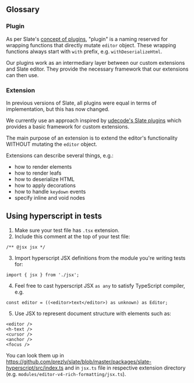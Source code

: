 ## Glossary

### Plugin

As per Slate's [concept of plugins](https://docs.slatejs.org/concepts/07-plugins), "plugin" is a naming reserved for wrapping functions that directly mutate `editor` object. These wrapping functions always start with `with` prefix, e.g. `withDeserializeHtml`.

Our plugins work as an intermediary layer between our custom extensions and Slate editor. They provide the necessary framework that our extensions can then use.

### Extension

In previous versions of Slate, all plugins were equal in terms of implementation, but this has now changed.

We currently use an approach inspired by [udecode's Slate plugins](https://github.com/udecode/slate-plugins) which provides a basic framework for custom extensions.

The main purpose of an extension is to extend the editor's functionality WITHOUT mutating the `editor` object.

Extensions can describe several things, e.g.:
- how to render elements
- how to render leafs
- how to deserialize HTML
- how to apply decorations
- how to handle `keydown` events
- specify inline and void nodes


## Using hyperscript in tests

1. Make sure your test file has `.tsx` extension.
2. Include this comment at the top of your test file:

```tsx
/** @jsx jsx */
```

3. Import hyperscript JSX definitions from the module you're writing tests for:

```tsx
import { jsx } from './jsx';
```

4. Feel free to cast hyperscript JSX `as any` to satisfy TypeScript compiler, e.g.

```tsx
const editor = ((<editor>text</editor>) as unknown) as Editor;
```

5. Use JSX to represent document structure with elements such as:
```
<editor />
<h-text />
<cursor />
<anchor />
<focus />
```

You can look them up in https://github.com/prezly/slate/blob/master/packages/slate-hyperscript/src/index.ts and in `jsx.ts` file in respective extension directory (e.g. `modules/editor-v4-rich-formatting/jsx.ts`).
